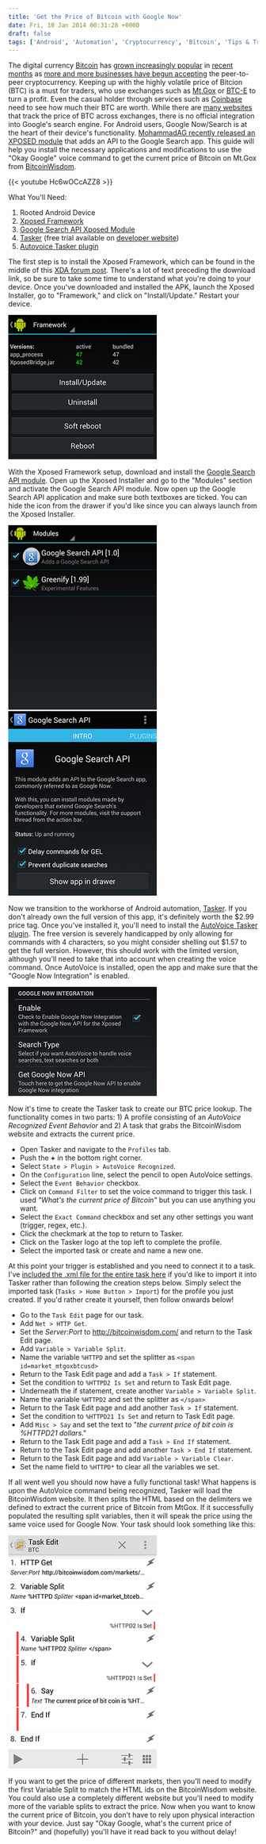 ```yaml
---
title: 'Get the Price of Bitcoin with Google Now'
date: Fri, 10 Jan 2014 00:31:28 +0000
draft: false
tags: ['Android', 'Automation', 'Cryptocurrency', 'Bitcoin', 'Tips & Tricks']
---
```


The digital currency [Bitcoin](http://bitcoin.org/) has [grown increasingly popular](https://blockchain.info/charts/market-cap) in [recent months](http://www.google.com/trends/explore#q=bitcoin&date=1%2F2012%2025m&cmpt=q) as [more and more businesses have begun accepting](https://en.bitcoin.it/wiki/Trade) the peer-to-peer cryptocurrency. Keeping up with the highly volatile price of Bitcion (BTC) is a must for traders, who use exchanges such as [Mt.Gox](https://www.mtgox.com/) or [BTC-E](https://btc-e.com/) to turn a profit. Even the casual holder through services such as [Coinbase](https://coinbase.com/) need to see how much their BTC are worth. While there are [many websites](http://bitcoinwisdom.com/) that track the price of BTC across exchanges, there is no official integration into Google's search engine. For Android users, Google Now/Search is at the heart of their device's functionality. [MohammadAG recently released an XPOSED module](http://forum.xda-developers.com/showthread.php?p=48109086#post48109086) that adds an API to the Google Search app. This guide will help you install the necessary applications and modifications to use the "Okay Google" voice command to get the current price of Bitcoin on Mt.Gox from [BitcoinWisdom](http://bitcoinwisdom.com/).

{{< youtube Hc6wOCcAZZ8 >}}

What You'll Need:

1.  Rooted Android Device
2.  [Xposed Framework](http://forum.xda-developers.com/showthread.php?t=1574401)
3.  [Google Search API Xposed Module](http://forum.xda-developers.com/showthread.php?p=48109086#post48109086)
4.  [Tasker](https://play.google.com/store/apps/details?id=net.dinglisch.android.taskerm) (free trial available on [developer website](http://tasker.dinglisch.net/download.html))
5.  [Autovoice Tasker plugin](https://play.google.com/store/apps/details?id=com.joaomgcd.autovoice)

The first step is to install the Xposed Framework, which can be found in the middle of this [XDA forum post](http://forum.xda-developers.com/showthread.php?t=1574401). There's a lot of text preceding the download link, so be sure to take some time to understand what you're doing to your device. Once you've downloaded and installed the APK, launch the Xposed Installer, go to "Framework," and click on "Install/Update." Restart your device.

![Xposed Installer](XposedFramework.jpg)

With the Xposed Framework setup, download and install the [Google Search API module](http://forum.xda-developers.com/showthread.php?p=48109086#post48109086). Open up the Xposed Installer and go to the "Modules" section and activate the Google Search API module. Now open up the Google Search API application and make sure both textboxes are ticked. You can hide the icon from the drawer if you'd like since you can always launch from the Xposed Installer.

![Google Search API Module Enable](GoogleAPIModule.jpg)
![Google Search API Settings](GoogleAPISettings.jpg)

Now we transition to the workhorse of Android automation, [Tasker](https://play.google.com/store/apps/details?id=net.dinglisch.android.taskerm). If you don't already own the full version of this app, it's definitely worth the $2.99 price tag. Once you've installed it, you'll need to install the [AutoVoice Tasker plugin](https://play.google.com/store/apps/details?id=com.joaomgcd.autovoice). The free version is severely handicapped by only allowing for commands with 4 characters, so you might consider shelling out $1.57 to get the full version. However, this should work with the limited version, although you'll need to take that into account when creating the voice command. Once AutoVoice is installed, open the app and make sure that the "Google Now Integration" is enabled.

![AutoVoice Enable](AutoVoiceEnable.jpg)

Now it's time to create the Tasker task to create our BTC price lookup. The functionality comes in two parts: 1) A profile consisting of an _AutoVoice Recognized Event Behavior_ and 2) A task that grabs the BitcoinWisdom website and extracts the current price.

*   Open Tasker and navigate to the `Profiles` tab.
*   Push the **+** in the bottom right corner.
*   Select `State > Plugin > AutoVoice Recognized`.
*   On the `Configuration` line, select the pencil to open AutoVoice settings.
*   Select the `Event Behavior` checkbox.
*   Click on `Command Filter` to set the voice command to trigger this task. I used _"What's the current price of Bitcoin"_ but you can use anything you want.
*   Select the `Exact Command` checkbox and set any other settings you want (trigger, regex, etc.).
*   Click the checkmark at the top to return to Tasker.
*   Click on the Tasker logo at the top left to complete the profile.
*   Select the imported task or create and name a new one.

At this point your trigger is established and you need to connect it to a task. I've [included the .xml file for the entire task here](https://drive.google.com/file/d/0Bx3p6yyQUcUIdDNzMm1UdTNabFk/edit?usp=sharing) if you'd like to import it into Tasker rather than following the creation steps below. Simply select the imported task (`Tasks > Home Button > Import`) for the profile you just created. If you'd rather create it yourself, then follow onwards below!

*   Go to the `Task Edit` page for our task.
*   Add `Net > HTTP Get`.
*   Set the _Server:Port_ to http://bitcoinwisdom.com/ and return to the Task Edit page.
*   Add `Variable > Variable Split`.
*   Name the variable `%HTTPD` and set the splitter as `<span id=market_mtgoxbtcusd>`
*   Return to the Task Edit page and add a `Task > If` statement.
*   Set the condition to `%HTTPD2 Is Set` and return to Task Edit page.
*   Underneath the if statement, create another `Variable > Variable Split`.
*   Name the variable `%HTTPD2` and set the splitter as `</span>`
*   Return to the Task Edit page and add another `Task > If` statement.
*   Set the condition to `%HTTPD21 Is Set` and return to Task Edit page.
*   Add `Misc > Say` and set the text to "_the current price of bit coin is %HTTPD21 dollars_."
*   Return to the Task Edit page and add a `Task > End If` statement.
*   Return to the Task Edit page and add another `Task > End If` statement.
*   Return to the Task Edit page and add `Variable > Variable Clear`.
*   Set the name field to `%HTTPD*` to clear all the variables we set.

If all went well you should now have a fully functional task! What happens is upon the AutoVoice command being recognized, Tasker will load the BitcoinWisdom website. It then splits the HTML based on the delimiters we defined to extract the current price of Bitcoin from MtGox. If it successfully populated the resulting split variables, then it will speak the price using the same voice used for Google Now. Your task should look something like this:

![TaskEdit](TaskEdit.jpg)

If you want to get the price of different markets, then you'll need to modify the first Variable Split to match the HTML ids on the BitcoinWisdom website. You could also use a completely different website but you'll need to modify more of the variable splits to extract the price. Now when you want to know the current price of Bitcoin, you don't have to rely upon physical interaction with your device. Just say "Okay Google, what's the current price of Bitcoin?" and (hopefully) you'll have it read back to you without delay!
